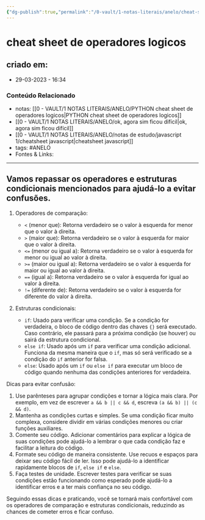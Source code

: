```yaml
---
{"dg-publish":true,"permalink":"/0-vault/1-notas-literais/anelo/cheat-sheet-de-operadores-logicos/","tags":["ANELO"],"dgHomeLink":true,"dgShowLocalGraph":true,"dgShowFileTree":true,"dgEnableSearch":true,"noteIcon":""}
---
```


# cheat sheet de operadores logicos

## criado em: 
-  29-03-2023 - 16:34

### Conteúdo Relacionado
- notas: [[0 - VAULT/1 NOTAS LITERAIS/ANELO/PYTHON cheat sheet de operadores logicos\|PYTHON cheat sheet de operadores logicos]]
- [[0 - VAULT/1 NOTAS LITERAIS/ANELO/ok, agora sim ficou difícil\|ok, agora sim ficou difícil]]
- [[0 - VAULT/1 NOTAS LITERAIS/ANELO/notas de estudo/javascript 1/cheatsheet javascript\|cheatsheet javascript]]
- tags: #ANELO
- Fontes & Links: 

---
## Vamos repassar os operadores e estruturas condicionais mencionados para ajudá-lo a evitar confusões.

1.  Operadores de comparação:
    
    -   `<` (menor que): Retorna verdadeiro se o valor à esquerda for menor que o valor à direita.
    -   `>` (maior que): Retorna verdadeiro se o valor à esquerda for maior que o valor à direita.
    -   `<=` (menor ou igual a): Retorna verdadeiro se o valor à esquerda for menor ou igual ao valor à direita.
    -   `>=` (maior ou igual a): Retorna verdadeiro se o valor à esquerda for maior ou igual ao valor à direita.
    -   `==` (igual a): Retorna verdadeiro se o valor à esquerda for igual ao valor à direita.
    -   `!=` (diferente de): Retorna verdadeiro se o valor à esquerda for diferente do valor à direita.
2.  Estruturas condicionais:
    
    -   `if`: Usado para verificar uma condição. Se a condição for verdadeira, o bloco de código dentro das chaves `{}` será executado. Caso contrário, ele passará para a próxima condição (se houver) ou sairá da estrutura condicional.
    -   `else if`: Usado após um `if` para verificar uma condição adicional. Funciona da mesma maneira que o `if`, mas só será verificado se a condição do `if` anterior for falsa.
    -   `else`: Usado após um `if` ou `else if` para executar um bloco de código quando nenhuma das condições anteriores for verdadeira.

Dicas para evitar confusão:

1.  Use parênteses para agrupar condições e tornar a lógica mais clara. Por exemplo, em vez de escrever `a && b || c && d`, escreva `(a && b) || (c && d)`.
2.  Mantenha as condições curtas e simples. Se uma condição ficar muito complexa, considere dividir em várias condições menores ou criar funções auxiliares.
3.  Comente seu código. Adicionar comentários para explicar a lógica de suas condições pode ajudá-lo a lembrar o que cada condição faz e facilitar a leitura do código.
4.  Formate seu código de maneira consistente. Use recuos e espaços para deixar seu código fácil de ler. Isso pode ajudá-lo a identificar rapidamente blocos de `if`, `else if` e `else`.
5.  Faça testes de unidade. Escrever testes para verificar se suas condições estão funcionando como esperado pode ajudá-lo a identificar erros e a ter mais confiança no seu código.

Seguindo essas dicas e praticando, você se tornará mais confortável com os operadores de comparação e estruturas condicionais, reduzindo as chances de cometer erros e ficar confuso.
